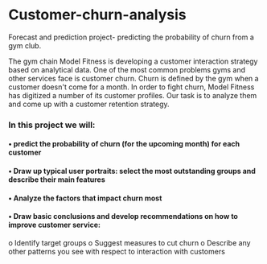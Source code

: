 # Customer-churn-analysis
Forecast and prediction project- predicting the probability of churn from a gym club.

The gym chain Model Fitness is developing a customer interaction strategy based on analytical data. 
One of the most common problems gyms and other services face is customer churn. 
Churn is defined by the gym when a customer doesn't come for a month. 
In order to fight churn, Model Fitness has digitized a number of its customer profiles. 
Our task is to analyze them and come up with a customer retention strategy.

### In this project we will:
#### • predict the probability of churn (for the upcoming month) for each customer
#### • Draw up typical user portraits: select the most outstanding groups and describe their main features
#### • Analyze the factors that impact churn most
#### • Draw basic conclusions and develop recommendations on how to improve customer service:
  o Identify target groups
  o Suggest measures to cut churn
  o Describe any other patterns you see with respect to interaction with customers

